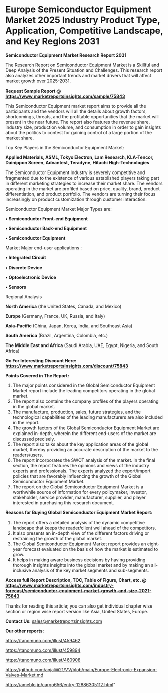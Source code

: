  # Europe Semiconductor Equipment Market 2025 Industry Product Type, Application, Competitive Landscape, and Key Regions 2031

<strong>Semiconductor Equipment Market Research Report 2031</strong>

The Research Report on Semiconductor Equipment Market is a Skillful and Deep Analysis of the Present Situation and Challenges. This research report also analyzes other important trends and market drivers that will affect market growth over 2025-2031.

<strong>Request Sample Report @ <a href=https://www.marketreportsinsights.com/sample/75843>https://www.marketreportsinsights.com/sample/75843</a></strong>

This Semiconductor Equipment market report aims to provide all the participants and the vendors will all the details about growth factors, shortcomings, threats, and the profitable opportunities that the market will present in the near future. The report also features the revenue share, industry size, production volume, and consumption in order to gain insights about the politics to contest for gaining control of a large portion of the market share.

Top Key Players in the Semiconductor Equipment Market:

<strong>Applied Materials, ASML, Tokyo Electron, Lam Research, KLA-Tencor, Dainippon Screen, Advantest, Teradyne, Hitachi High-Technologies</strong>

The Semiconductor Equipment Industry is severely competitive and fragmented due to the existence of various established players taking part in different marketing strategies to increase their market share. The vendors operating in the market are profiled based on price, quality, brand, product differentiation, and product portfolio. The vendors are turning their focus increasingly on product customization through customer interaction.

Semiconductor Equipment Market Major Types are:

<strong>• Semiconductor Front-end Equipment

• Semiconductor Back-end Equipment

• Semiconductor Equipment</strong>

Market Major end-user applications :

<strong>• Integrated Circuit

• Discrete Device

• Optoelectronic Device

• Sensors</strong>

Regional Analysis

</u><strong><b>North America</b></strong> (the United States, Canada, and Mexico)

<strong><b>Europe </b></strong>(Germany, France, UK, Russia, and Italy)

<strong><b>Asia-Pacific</b></strong> (China, Japan, Korea, India, and Southeast Asia)

<strong><b>South America</b></strong> (Brazil, Argentina, Colombia, etc.)

<strong><b>The Middle East and Africa</b></strong> (Saudi Arabia, UAE, Egypt, Nigeria, and South Africa)

<strong>Go For Interesting Discount Here: <a href=https://www.marketreportsinsights.com/discount/75843>https://www.marketreportsinsights.com/discount/75843</a></strong>

<strong>Points Covered in The Report:</strong>
<ol>
  <li>The major points considered in the Global Semiconductor Equipment Market report include the leading competitors operating in the global market.</li>
  <li>The report also contains the company profiles of the players operating in the global market.</li>
  <li>The manufacture, production, sales, future strategies, and the technological capabilities of the leading manufacturers are also included in the report.</li>
  <li>The growth factors of the Global Semiconductor Equipment Market are explained in-depth, wherein the different end-users of the market are discussed precisely.</li>
  <li>The report also talks about the key application areas of the global market, thereby providing an accurate description of the market to the readers/users.</li>
  <li>The report incorporates the SWOT analysis of the market. In the final section, the report features the opinions and views of the industry experts and professionals. The experts analyzed the export/import policies that are favorably influencing the growth of the Global Semiconductor Equipment Market.</li>
  <li>The report on the Global Semiconductor Equipment Market is a worthwhile source of information for every policymaker, investor, stakeholder, service provider, manufacturer, supplier, and player interested in purchasing this research document.</li>
</ol>
<strong>Reasons for Buying Global Semiconductor Equipment Market Report:</strong>

<ol>
  <li>The report offers a detailed analysis of the dynamic competitive landscape that keeps the reader/client well ahead of the competitors.</li>
  <li>It also presents an in-depth view of the different factors driving or restraining the growth of the global market.</li>
  <li>The Global Semiconductor Equipment Market report provides an eight-year forecast evaluated on the basis of how the market is estimated to grow.</li>
  <li>It helps in making aware business decisions by having providing thorough insights insights into the global market and by making an all-inclusive analysis of the key market segments and sub-segments.</li>
</ol>
<strong>Access full Report Description, TOC, Table of Figure, Chart, etc. @ <a href=https://www.marketreportsinsights.com/industry-forecast/semiconductor-equipment-market-growth-and-size-2021-75843>https://www.marketreportsinsights.com/industry-forecast/semiconductor-equipment-market-growth-and-size-2021-75843</a></strong>


Thanks for reading this article; you can also get individual chapter wise section or region wise report version like Asia, United States, Europe.

<strong>Contact Us:</strong>
sales@marketreportsinsights.com

<strong>Our other reports:</strong>

<a href=https://tanomuno.com/illust/459462>https://tanomuno.com/illust/459462</a>

<a href=https://tanomuno.com/illust/459894>https://tanomuno.com/illust/459894</a>

<a href=https://tanomuno.com/illust/460908>https://tanomuno.com/illust/460908</a>

<a href=https://github.com/anjaliiii21/VV/blob/main/Europe-Electronic-Expansion-Valves-Market.md>https://github.com/anjaliiii21/VV/blob/main/Europe-Electronic-Expansion-Valves-Market.md</a>

<a href=https://ameblo.jp/cargo656/entry-12886305112.html>https://ameblo.jp/cargo656/entry-12886305112.html</a>"
